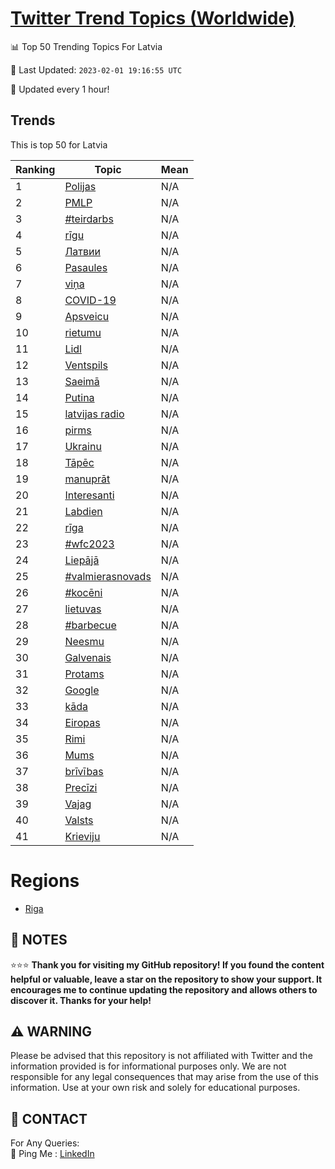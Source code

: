 [Twitter Trend Topics (Worldwide)](https://github.com/ErcinDedeoglu/Twitter-Trend-Topics)
==========


📊 Top 50 Trending Topics For Latvia

📆 Last Updated: `2023-02-01 19:16:55 UTC`

🔧 Updated every 1 hour!


## Trends

This is top 50 for Latvia

| Ranking | Topic | Mean |
| ------- | ------------ | ------------ |
| 1 | [Polijas](http://twitter.com/search?q=Polijas) | N/A |
| 2 | [PMLP](http://twitter.com/search?q=PMLP) | N/A |
| 3 | [#teirdarbs](http://twitter.com/search?q=%23teirdarbs) | N/A |
| 4 | [rīgu](http://twitter.com/search?q=r%c4%abgu) | N/A |
| 5 | [Латвии](http://twitter.com/search?q=%d0%9b%d0%b0%d1%82%d0%b2%d0%b8%d0%b8) | N/A |
| 6 | [Pasaules](http://twitter.com/search?q=Pasaules) | N/A |
| 7 | [viņa](http://twitter.com/search?q=vi%c5%86a) | N/A |
| 8 | [COVID-19](http://twitter.com/search?q=COVID-19) | N/A |
| 9 | [Apsveicu](http://twitter.com/search?q=Apsveicu) | N/A |
| 10 | [rietumu](http://twitter.com/search?q=rietumu) | N/A |
| 11 | [Lidl](http://twitter.com/search?q=Lidl) | N/A |
| 12 | [Ventspils](http://twitter.com/search?q=Ventspils) | N/A |
| 13 | [Saeimā](http://twitter.com/search?q=Saeim%c4%81) | N/A |
| 14 | [Putina](http://twitter.com/search?q=Putina) | N/A |
| 15 | [latvijas radio](http://twitter.com/search?q=latvijas+radio) | N/A |
| 16 | [pirms](http://twitter.com/search?q=pirms) | N/A |
| 17 | [Ukrainu](http://twitter.com/search?q=Ukrainu) | N/A |
| 18 | [Tāpēc](http://twitter.com/search?q=T%c4%81p%c4%93c) | N/A |
| 19 | [manuprāt](http://twitter.com/search?q=manupr%c4%81t) | N/A |
| 20 | [Interesanti](http://twitter.com/search?q=Interesanti) | N/A |
| 21 | [Labdien](http://twitter.com/search?q=Labdien) | N/A |
| 22 | [rīga](http://twitter.com/search?q=r%c4%abga) | N/A |
| 23 | [#wfc2023](http://twitter.com/search?q=%23wfc2023) | N/A |
| 24 | [Liepājā](http://twitter.com/search?q=Liep%c4%81j%c4%81) | N/A |
| 25 | [#valmierasnovads](http://twitter.com/search?q=%23valmierasnovads) | N/A |
| 26 | [#kocēni](http://twitter.com/search?q=%23koc%c4%93ni) | N/A |
| 27 | [lietuvas](http://twitter.com/search?q=lietuvas) | N/A |
| 28 | [#barbecue](http://twitter.com/search?q=%23barbecue) | N/A |
| 29 | [Neesmu](http://twitter.com/search?q=Neesmu) | N/A |
| 30 | [Galvenais](http://twitter.com/search?q=Galvenais) | N/A |
| 31 | [Protams](http://twitter.com/search?q=Protams) | N/A |
| 32 | [Google](http://twitter.com/search?q=Google) | N/A |
| 33 | [kāda](http://twitter.com/search?q=k%c4%81da) | N/A |
| 34 | [Eiropas](http://twitter.com/search?q=Eiropas) | N/A |
| 35 | [Rimi](http://twitter.com/search?q=Rimi) | N/A |
| 36 | [Mums](http://twitter.com/search?q=Mums) | N/A |
| 37 | [brīvības](http://twitter.com/search?q=br%c4%abv%c4%abbas) | N/A |
| 38 | [Precīzi](http://twitter.com/search?q=Prec%c4%abzi) | N/A |
| 39 | [Vajag](http://twitter.com/search?q=Vajag) | N/A |
| 40 | [Valsts](http://twitter.com/search?q=Valsts) | N/A |
| 41 | [Krieviju](http://twitter.com/search?q=Krieviju) | N/A |



# Regions

* [Riga](</Latvia/Riga.md>)



## 📝 NOTES

⭐⭐⭐ **Thank you for visiting my GitHub repository! If you found the content helpful or valuable, leave a star on the repository to show your support. It encourages me to continue updating the repository and allows others to discover it. Thanks for your help!**


## ⚠️ WARNING

Please be advised that this repository is not affiliated with Twitter and the information provided is for informational purposes only. We are not responsible for any legal consequences that may arise from the use of this information. Use at your own risk and solely for educational purposes.


## 📨 CONTACT

 For Any Queries:  
            🏓 Ping Me : [LinkedIn](https://www.linkedin.com/in/ercindedeoglu/)
